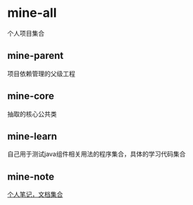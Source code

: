 # mine-all
个人项目集合

## mine-parent
项目依赖管理的父级工程

## mine-core
抽取的核心公共类

## mine-learn
自己用于测试java组件相关用法的程序集合，具体的学习代码集合

## mine-note
[个人笔记，文档集合](mine-note/README.md)
